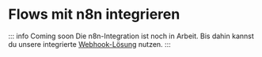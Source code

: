 
# Flows mit n8n integrieren

::: info Coming soon
Die n8n-Integration ist noch in Arbeit. Bis dahin kannst du unsere integrierte [Webhook-Lösung](/de/automation-integration/webhooks.html) nutzen.
:::